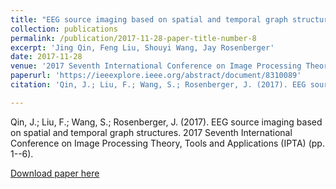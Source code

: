 ```yaml
---
title: "EEG source imaging based on spatial and temporal graph structures"
collection: publications
permalink: /publication/2017-11-28-paper-title-number-8
excerpt: 'Jing Qin, Feng Liu, Shouyi Wang, Jay Rosenberger'
date: 2017-11-28
venue: '2017 Seventh International Conference on Image Processing Theory, Tools and Applications (IPTA)'
paperurl: 'https://ieeexplore.ieee.org/abstract/document/8310089'
citation: 'Qin, J.; Liu, F.; Wang, S.; Rosenberger, J. (2017). EEG source imaging based on spatial and temporal graph structures. 2017 Seventh International Conference on Image Processing Theory, Tools and Applications (IPTA) (pp. 1--6).'

---
```


Qin, J.; Liu, F.; Wang, S.; Rosenberger, J. (2017). EEG source imaging based on spatial and temporal graph structures. 2017 Seventh International Conference on Image Processing Theory, Tools and Applications (IPTA) (pp. 1--6).

[Download paper here](https://ieeexplore.ieee.org/abstract/document/8310089)

